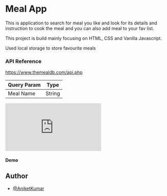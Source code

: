 # Meal App

This  is application to search for meal you like and look for its details and instruction to cook the meal and you can also add meal to your fav list.

This project is build mainly focusing on HTML, CSS and Vanilla Javascript.

Used local storage to store favourite meals

### API Reference
 https://www.themealdb.com/api.php

| Query Param | Type |
|-------------|------|
|Meal Name    | String |

![Dashboard](http://127.0.0.1:5500/Projects/MealApp/home.html)

#### Demo

## Author
- [@AniketKumar](https://github.com/aniket-kumar-30/meal-app/tree/master)



